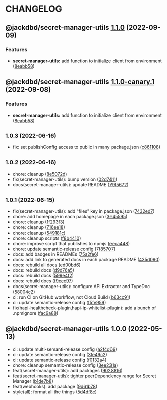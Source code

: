 # CHANGELOG

## @jackdbd/secret-manager-utils [1.1.0](https://github.com/jackdbd/calderone/compare/@jackdbd/secret-manager-utils@1.0.3...@jackdbd/secret-manager-utils@1.1.0) (2022-09-09)


### Features

* **secret-manager-utils:** add function to initialize client from environment ([8eabb58](https://github.com/jackdbd/calderone/commit/8eabb58de2579ffc780cd714e434a17345f94ef2))

## @jackdbd/secret-manager-utils [1.1.0-canary.1](https://github.com/jackdbd/calderone/compare/@jackdbd/secret-manager-utils@1.0.3...@jackdbd/secret-manager-utils@1.1.0-canary.1) (2022-09-08)


### Features

* **secret-manager-utils:** add function to initialize client from environment ([8eabb58](https://github.com/jackdbd/calderone/commit/8eabb58de2579ffc780cd714e434a17345f94ef2))

## <small>1.0.3 (2022-06-16)</small>

* fix: set publishConfig access to public in many package.json ([c861108](https://github.com/jackdbd/calderone/commit/c861108))

## <small>1.0.2 (2022-06-16)</small>

* chore: cleanup ([8e5072d](https://github.com/jackdbd/calderone/commit/8e5072d))
* fix(secret-manager-utils): bump version ([02d7411](https://github.com/jackdbd/calderone/commit/02d7411))
* docs(secret-manager-utils): update README ([79f5672](https://github.com/jackdbd/calderone/commit/79f5672))

## <small>1.0.1 (2022-06-15)</small>

* fix(secret-manager-utils): add "files" key in package.json ([7432ed7](https://github.com/jackdbd/calderone/commit/7432ed7))
* chore: add homepage in each package.json ([3e45595](https://github.com/jackdbd/calderone/commit/3e45595))
* chore: cleanup ([1f293f3](https://github.com/jackdbd/calderone/commit/1f293f3))
* chore: cleanup ([716ee18](https://github.com/jackdbd/calderone/commit/716ee18))
* chore: cleanup ([549181c](https://github.com/jackdbd/calderone/commit/549181c))
* chore: cleanup scripts ([f8b4410](https://github.com/jackdbd/calderone/commit/f8b4410))
* chore: improve script that publishes to npmjs ([eeca448](https://github.com/jackdbd/calderone/commit/eeca448))
* chore: update semantic-release config ([7f85707](https://github.com/jackdbd/calderone/commit/7f85707))
* docs: add badges in READMEs ([75a2fe6](https://github.com/jackdbd/calderone/commit/75a2fe6))
* docs: add link to generated docs in each package README ([435d090](https://github.com/jackdbd/calderone/commit/435d090))
* docs: rebuild all docs ([ed00bd6](https://github.com/jackdbd/calderone/commit/ed00bd6))
* docs: rebuild docs ([d9d76a5](https://github.com/jackdbd/calderone/commit/d9d76a5))
* docs: rebuild docs ([599e4f2](https://github.com/jackdbd/calderone/commit/599e4f2))
* docs: rebuild docs ([f9ccc97](https://github.com/jackdbd/calderone/commit/f9ccc97))
* docs(secret-manager-utils): configure API Extractor and TypeDoc ([58004c2](https://github.com/jackdbd/calderone/commit/58004c2))
* ci: run CI on GitHub workflow, not Cloud Build ([b63cc91](https://github.com/jackdbd/calderone/commit/b63cc91))
* ci: update semantic-release config ([f5fe959](https://github.com/jackdbd/calderone/commit/f5fe959))
* fix(hapi-healthcheck-plugin,hapi-ip-whitelist-plugin): add a bunch of .npmignore ([fac9a88](https://github.com/jackdbd/calderone/commit/fac9a88))

## @jackdbd/secret-manager-utils 1.0.0 (2022-05-13)

* ci: update multi-semanti-release config ([a2f4d69](https://github.com/jackdbd/calderone/commit/a2f4d69))
* ci: update semantic-release config ([3fe49c2](https://github.com/jackdbd/calderone/commit/3fe49c2))
* ci: update semantic-release config ([f0132a4](https://github.com/jackdbd/calderone/commit/f0132a4))
* chore: cleanup semantic-release config ([3ee231a](https://github.com/jackdbd/calderone/commit/3ee231a))
* feat(secret-manager-utils): add packages ([9028816](https://github.com/jackdbd/calderone/commit/9028816))
* feat(secret-manager-utils): tighter peerDependency range for Secret Manager ([b1de7b8](https://github.com/jackdbd/calderone/commit/b1de7b8))
* feat(webhooks): add package ([9d61b78](https://github.com/jackdbd/calderone/commit/9d61b78))
* style(all): format all the things ([5d4df8c](https://github.com/jackdbd/calderone/commit/5d4df8c))
